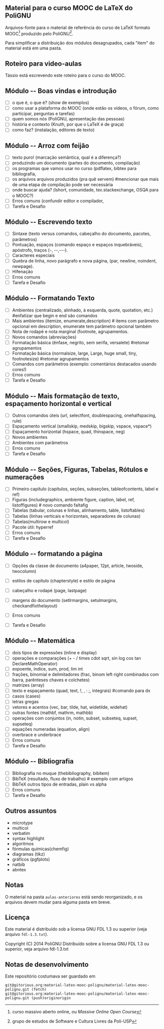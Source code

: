 Material para o curso MOOC de LaTeX do PoliGNU
----------------------------------------------

Arquivos-fonte para o material de referência do curso de LaTeX formato
MOOC[^1] produzido pelo PoliGNU[^2].

[^1]: curso massivo aberto online, ou _Massive Online Open Course_
[^2]: grupo de estudos de Software e Cultura Livres da Poli-USP

Para simplificar a distribuição dos módulos desagrupados, cada "item"
do material está em uma pasta.


Roteiro para video-aulas
------------------------

Tássio está escrevendo este roteiro para o curso do MOOC.

## Módulo -- Boas vindas e introdução
- [ ] o que é, o que é? (show de exemplos)
- [ ] como usar a plataforma do MOOC (onde estão os vídeos, o fórum, como participar, perguntas e tarefas) 
- [ ] quem somos nós (PoliGNU, apresentação das pessoas)
- [ ] história e contexto (Knuth, por que o LaTeX é de graça)
- [ ] como faz? (instalação, editores de texto)

## Módulo -- Arroz com feijão
- [ ] texto puro! (marcação semântica, qual é a diferença?)
- [ ] produzindo um documento (partes do documento, compilação)
- [ ] os programas que vamos usar no curso (pdflatex, bibtex para bibliografia, 
- [ ] os arquivos arquivos produzidos (pra quê servem) #mencionar que mais de uma etapa de compilação pode ser necessária
- [ ] onde buscar ajuda? (lshort, comunidade, tex.stackexchange, OSQA para o MOOC?)
- [ ] Erros comuns (confundir editor e compilador, 
- [ ] Tarefa e Desafio

## Módulo -- Escrevendo texto
- [ ] Sintaxe (texto versus comandos, cabeçalho do documento, pacotes, parâmetros)
- [ ] Pontuação, espaços (comando espaço e espaços inquebráveis), apóstrofo, traços (-, --,---). 
- [ ] Caracteres especiais
- [ ] Quebra de linha, novo parágrafo e nova página, (par, newline, noindent, newpage).
- [ ] Hifenação
- [ ] Erros comuns
- [ ] Tarefa e Desafio

## Módulo -- Formatando Texto
- [ ] Ambientes (centralizado, alinhado, à esquerda, quote, quotation, etc.) #enfatizar que begin e end são comandos
- [ ] Mais ambientes (itemize, enumerate,description) # items com parâmetro opcional em description, enumerate tem parâmetro opcional também
- [ ] Nota de rodapé e nota marginal (footnote, agrupamentos.
- [ ] Novos comandos (abreviações)
- [ ] Formatação básica (ênfase, negrito, sem serifa, versalete) #retomar agrupamentos
- [ ] Formatação básica (normalsize, large, Large, huge small, tiny, footnotesize) #retomar agrupamentos
- [ ] Comandos com parâmetros (exemplo: comentários destacados usando cores!)
- [ ] Erros comuns
- [ ] Tarefa e Desafio

## Módulo -- Mais formatação de texto, espaçamento horizontal e vertical
- [ ] Outros comandos úteis (url, selectfont, doublespacing, onehalfspacing, rule)
- [ ] Espaçamento vertical (smallskip, medskip, bigskip, vspace, vspace*)
- [ ] Espaçamento horizontal (hspace, quad, thinspace, neg)
- [ ] Novos ambientes
- [ ] Ambientes com parâmetros
- [ ] Erros comuns
- [ ] Tarefa e Desafio

## Módulo -- Seções, Figuras, Tabelas, Rótulos e numerações
- [ ] Primeiro capítulo (capítulos, seções, subseções, tableofcontents, label e ref)
- [ ] Figuras (includegraphics, ambiente figure, caption, label, ref, listoffigures) # novo comando faltafig
- [ ] Tabelas (tabular, colunas e linhas, alinhamento, table, listoftables)
- [ ] Tabelas (linhas verticais e horizontais, separadores de colunas)
- [ ] Tabelas(multirow e multicol)
- [ ] Pacote útil: hyperref
- [ ] Erros comuns
- [ ] Tarefa e Desafio

## Módulo -- formatando a página
- [ ] Opções da classe de documento (a4paper, 12pt, article, twoside, twocolumn)
- [ ] estilos de capítulo (chapterstyle) e estilo de página
- [ ] cabeçalho e rodapé (page, lastpage)
- [ ] margens do documento (setlrmargins, setulmargins, checkandfixthelayout)
- [ ] Erros comuns
- [ ] Tarefa e Desafio


## Módulo -- Matemática
- [ ] dois tipos de expressões (inline e display)
- [ ] operações e comparações (+ - / times cdot sqrt, sin log cos tan DeclareMathOperator)
- [ ] expoente, índice, sum, prod, lim int
- [ ] frações, binomial e delimitadores (frac, binom left right combinados com barra, parênteses chaves e colchetes)
- [ ] matrizes (array)
- [ ] texto e espaçamento (quad, text,  \!, \, \: \;, integrais) #comando para dx
- [ ] casos (cases)
- [ ] letras gregas
- [ ] vetores e acentos (vec, bar, tilde, hat, widetilde, widehat)
- [ ] outras fontes (mathbf, mathrm, mathbb)
- [ ] operações com conjuntos (in, notin, subset, subseteq, supset, supseteq)
- [ ] equações numeradas (equation, align)
- [ ] overbrace e underbrace
- [ ] Erros comuns
- [ ] Tarefa e Desafio

## Módulo -- Bibliografia
- [ ] Bibliografia no muque (thebibliography, bibitem)
- [ ] BibTeX (resultado, fluxo de trabalho) # exemplo com artigos
- [ ] BibTeX outros tipos de entradas, plain vs alpha
- [ ] Erros comuns
- [ ] Tarefa e Desafio

## Outros assuntos
- microtype
- multicol
- verbatim
- syntax highlight
- algoritmos
- fórmulas químicas(chemfig)
- diagramas (tikz)
- gráficos (pgfplots)
- natbib
- abntex

Notas
-----

O material na pasta `aulas-anteriores` está sendo reorganizado,
e os arquivos devem mudar para alguma pasta em breve.

Licença
-------

Este material é distribuído sob a licensa GNU FDL 1.3 ou superior
(veja arquivo `fdl-1.3.txt`).

Copyright (C) 2014
  PoliGNU
Distribuído sobre a licensa GNU FDL 1.3 ou superior, veja arquivo
fdl-1.3.txt

Notas de desenvolvimento
------------------------

Este repositório costumava ser guardado em 

    git@gitorious.org:material-latex-mooc-polignu/material-latex-mooc-polignu.git (fetch)
    git@gitorious.org:material-latex-mooc-polignu/material-latex-mooc-polignu.git (push)originorigin
